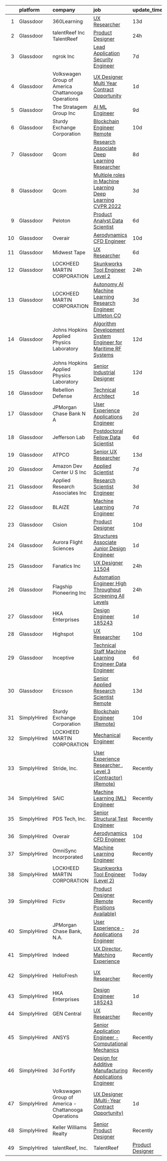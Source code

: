 

|    | platform    | company                                              | job                                                                                                                                                                                                                                                                                                                                                                                                                                                                                                                                                                                                                                                                                                                                                                                                                                                                           | update_time   | location                 |
|---:|:------------|:-----------------------------------------------------|:------------------------------------------------------------------------------------------------------------------------------------------------------------------------------------------------------------------------------------------------------------------------------------------------------------------------------------------------------------------------------------------------------------------------------------------------------------------------------------------------------------------------------------------------------------------------------------------------------------------------------------------------------------------------------------------------------------------------------------------------------------------------------------------------------------------------------------------------------------------------------|:--------------|:-------------------------|
|  1 | Glassdoor   | 360Learning                                          | [UX Researcher](https://www.glassdoor.com/partner/jobListing.htm?pos=120&ao=1136043&s=58&guid=000001810448eabca7ac09fe65ed04ec&src=GD_JOB_AD&t=SR&vt=w&cs=1_73012d3f&cb=1653634296852&jobListingId=1007860532749&jrtk=3-0-1g424hqnf3c51001-1g424hqntq69d800-b09b1f15067457d8-)                                                                                                                                                                                                                                                                                                                                                                                                                                                                                                                                                                                                | 13d           | New York, NY             |
|  2 | Glassdoor   | talentReef  Inc    TalentReef                        | [Product Designer](https://www.glassdoor.com/partner/jobListing.htm?pos=110&ao=1136043&s=58&guid=000001810448eabca7ac09fe65ed04ec&src=GD_JOB_AD&t=SR&vt=w&ea=1&cs=1_dc463306&cb=1653634296850&jobListingId=1007895953237&jrtk=3-0-1g424hqnf3c51001-1g424hqntq69d800-8223ededa57998a1-)                                                                                                                                                                                                                                                                                                                                                                                                                                                                                                                                                                                        | 24h           | Denver, CO               |
|  3 | Glassdoor   | ngrok Inc                                            | [Lead Application Security Engineer](https://www.glassdoor.com/partner/jobListing.htm?pos=124&ao=1136043&s=58&guid=000001810448eabca7ac09fe65ed04ec&src=GD_JOB_AD&t=SR&vt=w&ea=1&cs=1_1b030c0c&cb=1653634296852&jobListingId=1007877543826&jrtk=3-0-1g424hqnf3c51001-1g424hqntq69d800-f672291000356cc1-)                                                                                                                                                                                                                                                                                                                                                                                                                                                                                                                                                                      | 7d            | San Francisco, CA        |
|  4 | Glassdoor   | Volkswagen Group of America   Chattanooga Operations | [UX Designer  Multi Year Contract Opportunity ](https://www.glassdoor.com/partner/jobListing.htm?pos=128&ao=1136043&s=58&guid=000001810448eabca7ac09fe65ed04ec&src=GD_JOB_AD&t=SR&vt=w&cs=1_b5d58ca7&cb=1653634296854&jobListingId=1007893331255&jrtk=3-0-1g424hqnf3c51001-1g424hqntq69d800-7fbc0297cae1dc83-)                                                                                                                                                                                                                                                                                                                                                                                                                                                                                                                                                                | 1d            | Belmont, CA              |
|  5 | Glassdoor   | The Stratagem Group  Inc                             | [AI ML Engineer](https://www.glassdoor.com/partner/jobListing.htm?pos=126&ao=1136043&s=58&guid=000001810448eabca7ac09fe65ed04ec&src=GD_JOB_AD&t=SR&vt=w&cs=1_4628ce38&cb=1653634296853&jobListingId=1007870576511&jrtk=3-0-1g424hqnf3c51001-1g424hqntq69d800-4fa7032b27126fd4-)                                                                                                                                                                                                                                                                                                                                                                                                                                                                                                                                                                                               | 9d            | Aurora, CO               |
|  6 | Glassdoor   | Sturdy Exchange Corporation                          | [Blockchain Engineer  Remote ](https://www.glassdoor.com/partner/jobListing.htm?pos=103&ao=1136043&s=58&guid=000001810448eabca7ac09fe65ed04ec&src=GD_JOB_AD&t=SR&vt=w&ea=1&cs=1_9e318e38&cb=1653634296848&jobListingId=1007867275386&jrtk=3-0-1g424hqnf3c51001-1g424hqntq69d800-6d3b61b60a4f9bd4-)                                                                                                                                                                                                                                                                                                                                                                                                                                                                                                                                                                            | 10d           | Remote                   |
|  7 | Glassdoor   | Qcom                                                 | [Research Associate   Deep Learning Researcher](https://www.glassdoor.com/partner/jobListing.htm?pos=122&ao=1136043&s=58&guid=000001810448eabca7ac09fe65ed04ec&src=GD_JOB_AD&t=SR&vt=w&cs=1_f2f3634c&cb=1653634296852&jobListingId=1007875181099&jrtk=3-0-1g424hqnf3c51001-1g424hqntq69d800-98a2c2922efcf62e-)                                                                                                                                                                                                                                                                                                                                                                                                                                                                                                                                                                | 8d            | San Diego, CA            |
|  8 | Glassdoor   | Qcom                                                 | [Multiple roles in Machine Learning   Deep Learning  CVPR 2022 ](https://www.glassdoor.com/partner/jobListing.htm?pos=113&ao=1136043&s=58&guid=000001810448eabca7ac09fe65ed04ec&src=GD_JOB_AD&t=SR&vt=w&cs=1_80e06440&cb=1653634296849&jobListingId=1007887421179&jrtk=3-0-1g424hqnf3c51001-1g424hqntq69d800-263a29d0a34c1717-)                                                                                                                                                                                                                                                                                                                                                                                                                                                                                                                                               | 3d            | San Diego, CA            |
|  9 | Glassdoor   | Peloton                                              | [Product Analyst  Data Scientist](https://www.glassdoor.com/partner/jobListing.htm?pos=127&ao=1136043&s=58&guid=000001810448eabca7ac09fe65ed04ec&src=GD_JOB_AD&t=SR&vt=w&ea=1&cs=1_6207781f&cb=1653634296853&jobListingId=1007880052834&jrtk=3-0-1g424hqnf3c51001-1g424hqntq69d800-eabf40c176156026-)                                                                                                                                                                                                                                                                                                                                                                                                                                                                                                                                                                         | 6d            | New York, NY             |
| 10 | Glassdoor   | Overair                                              | [Aerodynamics CFD Engineer](https://www.glassdoor.com/partner/jobListing.htm?pos=109&ao=1136043&s=58&guid=000001810448eabca7ac09fe65ed04ec&src=GD_JOB_AD&t=SR&vt=w&ea=1&cs=1_d2783372&cb=1653634296849&jobListingId=1007867925581&jrtk=3-0-1g424hqnf3c51001-1g424hqntq69d800-fab4af0e2b786fbd-)                                                                                                                                                                                                                                                                                                                                                                                                                                                                                                                                                                               | 10d           | Santa Ana, CA            |
| 11 | Glassdoor   | Midwest Tape                                         | [UX Researcher](https://www.glassdoor.com/partner/jobListing.htm?pos=116&ao=1136043&s=58&guid=000001810448eabca7ac09fe65ed04ec&src=GD_JOB_AD&t=SR&vt=w&ea=1&cs=1_bb286f03&cb=1653634296849&jobListingId=1007880160677&jrtk=3-0-1g424hqnf3c51001-1g424hqntq69d800-1508ee5c6b3f84c3-)                                                                                                                                                                                                                                                                                                                                                                                                                                                                                                                                                                                           | 6d            | Holland, OH              |
| 12 | Glassdoor   | LOCKHEED MARTIN CORPORATION                          | [Skunkworks Tool Engineer  Level 2 ](https://www.glassdoor.com/partner/jobListing.htm?pos=111&ao=1136043&s=58&guid=000001810448eabca7ac09fe65ed04ec&src=GD_JOB_AD&t=SR&vt=w&cs=1_58904885&cb=1653634296850&jobListingId=1007896576163&jrtk=3-0-1g424hqnf3c51001-1g424hqntq69d800-d3569937a56a5d38-)                                                                                                                                                                                                                                                                                                                                                                                                                                                                                                                                                                           | 24h           | Palmdale, CA             |
| 13 | Glassdoor   | LOCKHEED MARTIN CORPORATION                          | [Autonomy AI Machine Learning Research Engineer Littleton  CO](https://www.glassdoor.com/partner/jobListing.htm?pos=105&ao=1136043&s=58&guid=000001810448eabca7ac09fe65ed04ec&src=GD_JOB_AD&t=SR&vt=w&cs=1_69274579&cb=1653634296848&jobListingId=1007887216642&jrtk=3-0-1g424hqnf3c51001-1g424hqntq69d800-6a8ceea435160476-)                                                                                                                                                                                                                                                                                                                                                                                                                                                                                                                                                 | 3d            | Littleton, CO            |
| 14 | Glassdoor   | Johns Hopkins Applied Physics Laboratory             | [Algorithm Development System Engineer for Maritime RF Systems](https://www.glassdoor.com/partner/jobListing.htm?pos=130&ao=1136043&s=58&guid=000001810448eabca7ac09fe65ed04ec&src=GD_JOB_AD&t=SR&vt=w&cs=1_25659ed4&cb=1653634296854&jobListingId=1007862738139&jrtk=3-0-1g424hqnf3c51001-1g424hqntq69d800-2fa730390ffb2fa7-)                                                                                                                                                                                                                                                                                                                                                                                                                                                                                                                                                | 12d           | Laurel, MD               |
| 15 | Glassdoor   | Johns Hopkins Applied Physics Laboratory             | [Senior Industrial Designer](https://www.glassdoor.com/partner/jobListing.htm?pos=121&ao=1136043&s=58&guid=000001810448eabca7ac09fe65ed04ec&src=GD_JOB_AD&t=SR&vt=w&cs=1_02b95483&cb=1653634296852&jobListingId=1007862738578&jrtk=3-0-1g424hqnf3c51001-1g424hqntq69d800-7ac8ed55f741d517-)                                                                                                                                                                                                                                                                                                                                                                                                                                                                                                                                                                                   | 12d           | Laurel, MD               |
| 16 | Glassdoor   | Rebellion Defense                                    | [Technical Architect](https://www.glassdoor.com/partner/jobListing.htm?pos=123&ao=1136043&s=58&guid=000001810448eabca7ac09fe65ed04ec&src=GD_JOB_AD&t=SR&vt=w&ea=1&cs=1_094b409a&cb=1653634296852&jobListingId=1007893110225&jrtk=3-0-1g424hqnf3c51001-1g424hqntq69d800-84b83babe86ede5c-)                                                                                                                                                                                                                                                                                                                                                                                                                                                                                                                                                                                     | 1d            | Washington, DC           |
| 17 | Glassdoor   | JPMorgan Chase Bank  N A                             | [User Experience   Applications Engineer](https://www.glassdoor.com/partner/jobListing.htm?pos=112&ao=1136043&s=58&guid=000001810448eabca7ac09fe65ed04ec&src=GD_JOB_AD&t=SR&vt=w&cs=1_663de0b2&cb=1653634296849&jobListingId=1007890804984&jrtk=3-0-1g424hqnf3c51001-1g424hqntq69d800-9098bde26e55304b-)                                                                                                                                                                                                                                                                                                                                                                                                                                                                                                                                                                      | 2d            | Apple Valley, CA         |
| 18 | Glassdoor   | Jefferson Lab                                        | [Postdoctoral Fellow   Data Scientist](https://www.glassdoor.com/partner/jobListing.htm?pos=108&ao=1136043&s=58&guid=000001810448eabca7ac09fe65ed04ec&src=GD_JOB_AD&t=SR&vt=w&cs=1_d64b86d2&cb=1653634296848&jobListingId=1007880336141&jrtk=3-0-1g424hqnf3c51001-1g424hqntq69d800-07f30a3e1d8b1adc-)                                                                                                                                                                                                                                                                                                                                                                                                                                                                                                                                                                         | 6d            | Newport News, VA         |
| 19 | Glassdoor   | ATPCO                                                | [Senior UX Researcher](https://www.glassdoor.com/partner/jobListing.htm?pos=129&ao=1136043&s=58&guid=000001810448eabca7ac09fe65ed04ec&src=GD_JOB_AD&t=SR&vt=w&ea=1&cs=1_5fd61281&cb=1653634296854&jobListingId=1007862569815&jrtk=3-0-1g424hqnf3c51001-1g424hqntq69d800-d1eec4cb06be816b-)                                                                                                                                                                                                                                                                                                                                                                                                                                                                                                                                                                                    | 13d           | Dulles, VA               |
| 20 | Glassdoor   | Amazon Dev Center U S   Inc                          | [Applied Scientist](https://www.glassdoor.com/partner/jobListing.htm?pos=115&ao=1136043&s=58&guid=000001810448eabca7ac09fe65ed04ec&src=GD_JOB_AD&t=SR&vt=w&cs=1_c2597b09&cb=1653634296849&jobListingId=1007877186539&jrtk=3-0-1g424hqnf3c51001-1g424hqntq69d800-c49a37c4f45756e2-)                                                                                                                                                                                                                                                                                                                                                                                                                                                                                                                                                                                            | 7d            | Sunnyvale, CA            |
| 21 | Glassdoor   | Applied Research Associates  Inc                     | [Research Scientist Engineer](https://www.glassdoor.com/partner/jobListing.htm?pos=104&ao=1136043&s=58&guid=000001810448eabca7ac09fe65ed04ec&src=GD_JOB_AD&t=SR&vt=w&cs=1_e74b4401&cb=1653634296848&jobListingId=1007886296275&jrtk=3-0-1g424hqnf3c51001-1g424hqntq69d800-0f68a5ae031575e7-)                                                                                                                                                                                                                                                                                                                                                                                                                                                                                                                                                                                  | 3d            | Randolph, VT             |
| 22 | Glassdoor   | BLAIZE                                               | [Machine Learning Engineer](https://www.glassdoor.com/partner/jobListing.htm?pos=106&ao=1136043&s=58&guid=000001810448eabca7ac09fe65ed04ec&src=GD_JOB_AD&t=SR&vt=w&cs=1_a1aad00a&cb=1653634296848&jobListingId=1007877424181&jrtk=3-0-1g424hqnf3c51001-1g424hqntq69d800-a5f863805c5291c0-)                                                                                                                                                                                                                                                                                                                                                                                                                                                                                                                                                                                    | 7d            | Cary, NC                 |
| 23 | Glassdoor   | Cision                                               | [Product Designer](https://www.glassdoor.com/partner/jobListing.htm?pos=117&ao=1136043&s=58&guid=000001810448eabca7ac09fe65ed04ec&src=GD_JOB_AD&t=SR&vt=w&cs=1_1ba2521c&cb=1653634296851&jobListingId=1007867304674&jrtk=3-0-1g424hqnf3c51001-1g424hqntq69d800-933052640b2f648e-)                                                                                                                                                                                                                                                                                                                                                                                                                                                                                                                                                                                             | 10d           | Remote                   |
| 24 | Glassdoor   | Aurora Flight Sciences                               | [Structures Associate  Junior  Design Engineer](https://www.glassdoor.com/partner/jobListing.htm?pos=102&ao=1136043&s=58&guid=000001810448eabca7ac09fe65ed04ec&src=GD_JOB_AD&t=SR&vt=w&cs=1_f7fba057&cb=1653634296848&jobListingId=1007892617975&jrtk=3-0-1g424hqnf3c51001-1g424hqntq69d800-ea6056ace61b396f-)                                                                                                                                                                                                                                                                                                                                                                                                                                                                                                                                                                | 1d            | Lucerne, CA              |
| 25 | Glassdoor   | Fanatics Inc                                         | [UX Designer    11504](https://www.glassdoor.com/partner/jobListing.htm?pos=114&ao=1136043&s=58&guid=000001810448eabca7ac09fe65ed04ec&src=GD_JOB_AD&t=SR&vt=w&cs=1_5c918f37&cb=1653634296849&jobListingId=1007895831096&jrtk=3-0-1g424hqnf3c51001-1g424hqntq69d800-add5d0e7e691f44f-)                                                                                                                                                                                                                                                                                                                                                                                                                                                                                                                                                                                         | 24h           | Remote                   |
| 26 | Glassdoor   | Flagship Pioneering  Inc                             | [Automation Engineer  High Throughput Screening  All Levels ](https://www.glassdoor.com/partner/jobListing.htm?pos=125&ao=1136043&s=58&guid=000001810448eabca7ac09fe65ed04ec&src=GD_JOB_AD&t=SR&vt=w&cs=1_37b73286&cb=1653634296852&jobListingId=1007895545949&jrtk=3-0-1g424hqnf3c51001-1g424hqntq69d800-e0f244bba9fda257-)                                                                                                                                                                                                                                                                                                                                                                                                                                                                                                                                                  | 24h           | Boston, MA               |
| 27 | Glassdoor   | HKA Enterprises                                      | [Design Engineer 185243](https://www.glassdoor.com/partner/jobListing.htm?pos=101&ao=1110586&s=58&guid=000001810448eabca7ac09fe65ed04ec&src=GD_JOB_AD&t=SR&vt=w&ea=1&cs=1_390b301b&cb=1653634296848&jobListingId=1007892467930&cpc=F41FEAB56D215062&jrtk=3-0-1g424hqnf3c51001-1g424hqntq69d800-fe97b052e17de859--6NYlbfkN0D2Zbx9XuZiwQ79GU-6D-_G_OF5jUrh-BR5XA-QHW_xVFUt0QWVNGr_bA4MiO56m0Mzqr1cb3QAfitC3gh3pb00V-oR0yY35E0N180RjrFVizEgrAA2HwlSVy1Bpo-bJ2nBWYMzGJ4-gWRxXRvNY7CWJOngnYx-4hHwSKDfB8ayHJe8IzYg9mKoOxaHJxuvU4RExbVXn_iNNHorrw8PnwMX28h8U3ZAggSOdzKUYSBVO11fwGR5NzI7242wJCbbT7CFJq36THWnkuD4EZAAK-YhIplwM3CJ6Xi3rSsbvjJoZAjSqY3Z5FLcVRRWH8e7tdXka56fsHDZS-P_qwGKDNzKZr7kYJ20qLnXca2QqIZ0E795ygQFR1hyw5CC3IKkoCrtdQT4Rhc32XF9SL4UC_xzRJn21qwDcu62z2qp1lwQwG4Bt4XKTs0vC9g-7fXffxBavdlw5mizFk8hPRscHd6ZPqVl-rwHUdPnjBVPbmS7K7o02c4-rbVf8Fvw0u0o2735KkzS8Hq4Vw%3D%3D) | 1d            | Windsor Locks, CT        |
| 28 | Glassdoor   | Highspot                                             | [UX Researcher](https://www.glassdoor.com/partner/jobListing.htm?pos=118&ao=1136043&s=58&guid=000001810448eabca7ac09fe65ed04ec&src=GD_JOB_AD&t=SR&vt=w&ea=1&cs=1_bab36c9b&cb=1653634296851&jobListingId=1007868618737&jrtk=3-0-1g424hqnf3c51001-1g424hqntq69d800-6498cd270da3d219-)                                                                                                                                                                                                                                                                                                                                                                                                                                                                                                                                                                                           | 10d           | Seattle, WA              |
| 29 | Glassdoor   | Inceptive                                            | [Technical Staff   Machine Learning Engineer   Data Engineer](https://www.glassdoor.com/partner/jobListing.htm?pos=107&ao=1136043&s=58&guid=000001810448eabca7ac09fe65ed04ec&src=GD_JOB_AD&t=SR&vt=w&ea=1&cs=1_b4e34a7b&cb=1653634296848&jobListingId=1007879798626&jrtk=3-0-1g424hqnf3c51001-1g424hqntq69d800-df5bd3d392a6c30c-)                                                                                                                                                                                                                                                                                                                                                                                                                                                                                                                                             | 6d            | Remote                   |
| 30 | Glassdoor   | Ericsson                                             | [Senior Applied Research Scientist  Remote ](https://www.glassdoor.com/partner/jobListing.htm?pos=119&ao=1136043&s=58&guid=000001810448eabca7ac09fe65ed04ec&src=GD_JOB_AD&t=SR&vt=w&cs=1_d2fc0d3a&cb=1653634296851&jobListingId=1007861629035&jrtk=3-0-1g424hqnf3c51001-1g424hqntq69d800-31ac9e1298fe7227-)                                                                                                                                                                                                                                                                                                                                                                                                                                                                                                                                                                   | 13d           | Los Angeles, CA          |
| 31 | SimplyHired | Sturdy Exchange Corporation                          | [Blockchain Engineer (Remote)](https://www.simplyhired.com/job/EX4Tprg-Br7x4iaHJdOtyCi3WWTkQ9XlnoiScmX_0mHqKpcQzAvCeg?q=generative+engineer)                                                                                                                                                                                                                                                                                                                                                                                                                                                                                                                                                                                                                                                                                                                                  | 10d           | Remote                   |
| 32 | SimplyHired | LOCKHEED MARTIN CORPORATION                          | [Mechanical Engineer](https://www.simplyhired.com/job/DrdYSViEOJmm8VeD-CAIA2QkqGdQTsm45767GHFQXICe0v2HYKc4dg?q=generative+engineer)                                                                                                                                                                                                                                                                                                                                                                                                                                                                                                                                                                                                                                                                                                                                           | Recently      | Liverpool, NY            |
| 33 | SimplyHired | Stride, Inc.                                         | [User Experience Researcher , Level 3 (Contractor) (Remote)](https://www.simplyhired.com/job/FKR0JlZ1w42V3R8-cuzgX27fg_S_KwUIeozkqEZtsXGdvZVIyWq2wg?q=generative+engineer)                                                                                                                                                                                                                                                                                                                                                                                                                                                                                                                                                                                                                                                                                                    | Recently      | Remote                   |
| 34 | SimplyHired | SAIC                                                 | [Machine Learning (ML) Engineer](https://www.simplyhired.com/job/Tub8Xf_WGjA-5QOm12xen5rMMzm82m4WOypaNDAnZTp1Lz0EtRr-6Q?q=generative+engineer)                                                                                                                                                                                                                                                                                                                                                                                                                                                                                                                                                                                                                                                                                                                                | Recently      | Chantilly, VA            |
| 35 | SimplyHired | PDS Tech, Inc.                                       | [Senior Structural Test Engineer](https://www.simplyhired.com/job/K24YuYYtzyvlei0VN5Q8bBrjs7Ia7SMjfdCLdGd3J_XK_2ULQkuWbw?q=generative+engineer)                                                                                                                                                                                                                                                                                                                                                                                                                                                                                                                                                                                                                                                                                                                               | Recently      | Santa Cruz, CA           |
| 36 | SimplyHired | Overair                                              | [Aerodynamics CFD Engineer](https://www.simplyhired.com/job/sSzyGVSetYpz2_ks455OqIXxTgYhgx4rFC1ssgferxkbURM4E9BsSg?q=generative+engineer)                                                                                                                                                                                                                                                                                                                                                                                                                                                                                                                                                                                                                                                                                                                                     | 10d           | Santa Ana, CA            |
| 37 | SimplyHired | OmniSync Incorporated                                | [Machine Learning Engineer](https://www.simplyhired.com/job/Ms1rUOOkPUDsS74FgK92f7jngW4kzHcHoT7F_OvtjO8xRlfiq_mzCQ?q=generative+engineer)                                                                                                                                                                                                                                                                                                                                                                                                                                                                                                                                                                                                                                                                                                                                     | Recently      | San Diego, CA            |
| 38 | SimplyHired | LOCKHEED MARTIN CORPORATION                          | [Skunkworks Tool Engineer (Level 2)](https://www.simplyhired.com/job/154hbGnT2Lx_K4im2ubH_gTqjYKaVTDC_lfmhCuOi-32qOckSDFE0Q?q=generative+engineer)                                                                                                                                                                                                                                                                                                                                                                                                                                                                                                                                                                                                                                                                                                                            | Today         | Palmdale, CA             |
| 39 | SimplyHired | Fictiv                                               | [Product Designer (Remote Positions Available)](https://www.simplyhired.com/job/WIVNTC-QZ9KFZFmLjzOEPwRL8GIsopNqvlFub_nf8kmrZenPpKsAxg?q=generative+engineer)                                                                                                                                                                                                                                                                                                                                                                                                                                                                                                                                                                                                                                                                                                                 | Recently      | Portland, OR             |
| 40 | SimplyHired | JPMorgan Chase Bank, N.A.                            | [User Experience - Applications Engineer](https://www.simplyhired.com/job/d_OYnETHdwugJgnimDgfPyhQLGWVa_eeG93Ic1t1Iw9-D3SSMI9dBQ?q=generative+engineer)                                                                                                                                                                                                                                                                                                                                                                                                                                                                                                                                                                                                                                                                                                                       | 2d            | Apple Valley, CA         |
| 41 | SimplyHired | Indeed                                               | [UX Director, Matching Experience](https://www.simplyhired.com/job/8WlCIircuVnotQjAf9HANJeqNO4Jb0Z1eLERPwSa81Q1g_N7cw8ocw?q=generative+engineer)                                                                                                                                                                                                                                                                                                                                                                                                                                                                                                                                                                                                                                                                                                                              | Recently      | United States            |
| 42 | SimplyHired | HelloFresh                                           | [UX Researcher](https://www.simplyhired.com/job/n77UxXPSb4BB4AzcD1T7Bdjo3mWCuNpbgZeURMtmnibk7Q27PTjNhA?q=generative+engineer)                                                                                                                                                                                                                                                                                                                                                                                                                                                                                                                                                                                                                                                                                                                                                 | Recently      | Boulder, CO +2 locations |
| 43 | SimplyHired | HKA Enterprises                                      | [Design Engineer 185243](https://www.simplyhired.com/job/HeIK9pPhgZQjZsk8zWriMAOhab5AvlqYqXNqlBvWRwGvKhjI5qGlGA?q=generative+engineer)                                                                                                                                                                                                                                                                                                                                                                                                                                                                                                                                                                                                                                                                                                                                        | 1d            | Windsor Locks, CT        |
| 44 | SimplyHired | GEN Central                                          | [UX Researcher](https://www.simplyhired.com/job/rux8guEo4JGRYUELMQqH6omHAyTItUf0s9f8wlKpveqD5A-KI8swVg?q=generative+engineer)                                                                                                                                                                                                                                                                                                                                                                                                                                                                                                                                                                                                                                                                                                                                                 | Recently      | Remote                   |
| 45 | SimplyHired | ANSYS                                                | [Senior Application Engineer - Computational Mechanics](https://www.simplyhired.com/job/VUvHEQESYkRNe2g3tJ_Uihxe-6Qae_kl-9eegS1oCb-uMqrbdOuaSw?q=generative+engineer)                                                                                                                                                                                                                                                                                                                                                                                                                                                                                                                                                                                                                                                                                                         | Recently      | Ann Arbor, MI            |
| 46 | SimplyHired | 3d Fortify                                           | [Design for Additive Manufacturing Applications Engineer](https://www.simplyhired.com/job/t6B_-G3oUdFSFvJz4y6i_FZYNHnCGOqF8z858fdeUhg9_r8NB4i6-Q?q=generative+engineer)                                                                                                                                                                                                                                                                                                                                                                                                                                                                                                                                                                                                                                                                                                       | Recently      | Boston, MA               |
| 47 | SimplyHired | Volkswagen Group of America - Chattanooga Operations | [UX Designer (Multi-Year Contract Opportunity)](https://www.simplyhired.com/job/hF-h6zYA9Mc_e3yfDjwofdJhdUSzlWW3XPDkJ8c4wi7mQXKjPC-Yqg?q=generative+engineer)                                                                                                                                                                                                                                                                                                                                                                                                                                                                                                                                                                                                                                                                                                                 | 1d            | Belmont, CA              |
| 48 | SimplyHired | Keller Williams Realty                               | [Senior Product Designer](https://www.simplyhired.com/job/j0nyWMRNxtcQstMHVo3bfqDjeJws-b_GqlnSDyYB7lIYlZcptTnnBQ?q=generative+engineer)                                                                                                                                                                                                                                                                                                                                                                                                                                                                                                                                                                                                                                                                                                                                       | Recently      | Remote                   |
| 49 | SimplyHired | talentReef, Inc. | TalentReef                        | [Product Designer](https://www.simplyhired.com/job/2a3-5C5cF-PvybZDLs8pl9hoXu705CojijGcPm7XmQFQiMob7acD2Q?q=generative+engineer)                                                                                                                                                                                                                                                                                                                                                                                                                                                                                                                                                                                                                                                                                                                                              | Today         | Denver, CO               |
